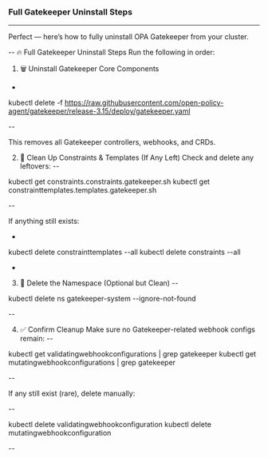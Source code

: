 ### Full Gatekeeper Uninstall Steps
---

Perfect — here’s how to fully uninstall OPA Gatekeeper from your cluster.

--
🔥 Full Gatekeeper Uninstall Steps
Run the following in order:

1. 🗑️ Uninstall Gatekeeper Core Components
-


kubectl delete -f https://raw.githubusercontent.com/open-policy-agent/gatekeeper/release-3.15/deploy/gatekeeper.yaml

--

This removes all Gatekeeper controllers, webhooks, and CRDs.

2. 🧹 Clean Up Constraints & Templates (If Any Left)
Check and delete any leftovers:
--


kubectl get constraints.constraints.gatekeeper.sh
kubectl get constrainttemplates.templates.gatekeeper.sh

--

If anything still exists:

-


kubectl delete constrainttemplates --all
kubectl delete constraints --all

-


3. 🚮 Delete the Namespace (Optional but Clean)
--


kubectl delete ns gatekeeper-system --ignore-not-found

--


4. ✅ Confirm Cleanup
Make sure no Gatekeeper-related webhook configs remain:
--


kubectl get validatingwebhookconfigurations | grep gatekeeper
kubectl get mutatingwebhookconfigurations | grep gatekeeper

--

If any still exist (rare), delete manually:

--


kubectl delete validatingwebhookconfiguration <name>
kubectl delete mutatingwebhookconfiguration <name>

--




